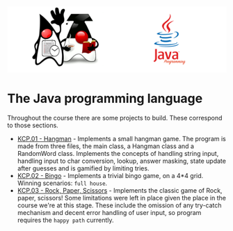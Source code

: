 ![](/assets/javarepologo.png)

# The Java programming language

Throughout the course there are some projects to build. These correspond to those sections.

- [KCP.01 - Hangman](/src/com/irisida/lang/part02/projects/hangman) - Implements a small hangman game. The program is made from three files, the main class, a Hangman class and a RandomWord class. Implements the concepts of handling string input, handling input to char conversion, lookup, answer masking, state update after guesses and is gamified by limiting tries.
- [KCP.02 - Bingo](/src/com/irisida/lang/part02/projects/bingo) - Implements a trivial bingo game, on a 4*4 grid. Winning scenarios: `full house`.
- [KCP.03 - Rock, Paper, Scissors](/src/com/irisida/lang/part02/projects/rockpaperscissors) - Implements the classic game of Rock, paper, scissors! Some limitations were left in place given the place in the course we're at this stage. These include the omission of any try-catch mechanism and decent error handling of user input, so program requires the `happy path` currently.